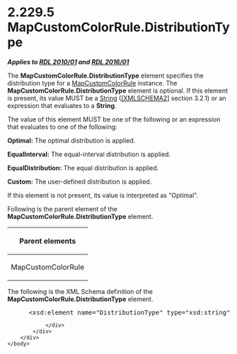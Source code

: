 <html dir="LTR" xmlns:mshelp="http://msdn.microsoft.com/mshelp" xmlns:ddue="http://ddue.schemas.microsoft.com/authoring/2003/5" xmlns:xlink="http://www.w3.org/1999/xlink" xmlns:tool="http://www.microsoft.com/tooltip">
    <head>
        <meta http-equiv="Content-Type" content="text/html; CHARSET=utf-8"></meta>
        <meta name="save" content="history"></meta>
        <title>2.229.5 MapCustomColorRule.DistributionType</title>
        <xml>
            <mshelp:toctitle title="2.229.5 MapCustomColorRule.DistributionType"></mshelp:toctitle>
            <mshelp:rltitle title="[MS-RDL]: MapCustomColorRule.DistributionType"></mshelp:rltitle>
            <mshelp:keyword index="A" term="07cd1c0e-1a4e-409f-8511-91cde7cfceb3"></mshelp:keyword>
            <mshelp:attr name="DCSext.ContentType" value="open specification"></mshelp:attr>
            <mshelp:attr name="AssetID" value="07cd1c0e-1a4e-409f-8511-91cde7cfceb3"></mshelp:attr>
            <mshelp:attr name="TopicType" value="kbRef"></mshelp:attr>
            <mshelp:attr name="DCSext.Title" value="[MS-RDL]: MapCustomColorRule.DistributionType" />
        </xml>
    </head>
    <body>
        <div id="header">
            <h1 class="heading">2.229.5 MapCustomColorRule.DistributionType</h1>
        </div>
        <div id="mainSection">
            <div id="mainBody">
                <div id="allHistory" class="saveHistory"></div>
                <div id="sectionSection0" class="section" name="collapseableSection">
                    

<p><b><i>Applies to </i></b><a href="3428e690-a348-4ec7-8a6a-8efb42d2cdee.htm"><b><i>RDL 2010/01</i></b></a><b><i>
and </i></b><a href="52ce3983-2bfc-4e72-9359-42aaf5fe4509.htm"><b><i>RDL 2016/01</i></b></a></p>

<p>The <b>MapCustomColorRule.DistributionType</b> element
specifies the distribution type for a <a href="356d5476-257c-4f3e-873d-923834c5d853.htm">MapCustomColorRule</a>
instance. The <b>MapCustomColorRule.DistributionType</b> element is optional.
If this element is present, its value MUST be a <a href="1ed81ef3-a683-45e3-aaad-bd2bbe71bc3d.htm">String</a> (<a href="https://go.microsoft.com/fwlink/?LinkId=90610">[XMLSCHEMA2]</a> section
3.2.1) or an expression that evaluates to a <b>String</b>. </p>

<p>The value of this element MUST be one of the following or an
expression that evaluates to one of the following:</p>

<p><b>Optimal:</b> The optimal distribution is applied.</p>

<p><b>EqualInterval:</b> The equal-interval distribution
is applied.</p>

<p><b>EqualDistribution:</b> The equal distribution is
applied.</p>

<p><b>Custom:</b> The user-defined distribution is
applied.</p>

<p>If this element is not present, its value is interpreted as
&quot;Optimal&quot;.</p>

<p>Following is the parent element of the <b>MapCustomColorRule.DistributionType</b>
element.</p>

<table>
 <thead>
  <tr>
   <th>
   <p>Parent elements</p>
   </th>
  </tr>
 </thead>
 <tr>
  <td>
  <p>MapCustomColorRule</p>
  </td>
 </tr>
</table>

<p>The following is the XML Schema definition of the <b>MapCustomColorRule.DistributionType</b>
element.</p>

<dl>
<dd>
<div><pre> &lt;xsd:element name=&quot;DistributionType&quot; type=&quot;xsd:string&quot; minOccurs=&quot;0&quot; /&gt;
</pre></div>
</dd></dl>


                </div>
            </div>
        </div>
    </body>
</html>